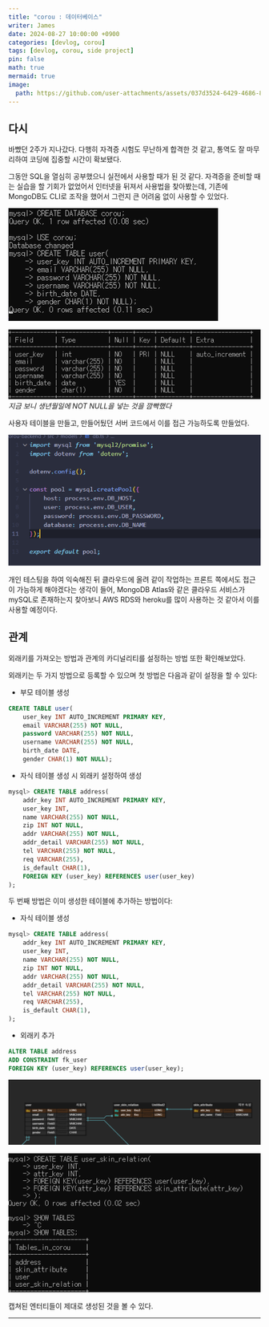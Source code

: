 ```yaml
---
title: "corou : 데이터베이스"
writer: James
date: 2024-08-27 10:00:00 +0900
categories: [devlog, corou]
tags: [devlog, corou, side project]
pin: false
math: true
mermaid: true
image:
  path: https://github.com/user-attachments/assets/037d3524-6429-4686-8d6c-ac3be1777298
---
```


## 다시  

바빴던 2주가 지나갔다. 다행히 자격증 시험도 무난하게 합격한 것 같고, 통역도 잘 마무리하여 코딩에 집중할 시간이 확보됐다.  

그동안 SQL을 열심히 공부했으니 실전에서 사용할 때가 된 것 같다. 자격증을 준비할 때는 실습을 할 기회가 없었어서 인터넷을 뒤져서 사용법을 찾아봤는데, 기존에 MongoDB도 CLI로 조작을 했어서 그런지 큰 어려움 없이 사용할 수 있었다.  

![sql](/images/2024-08-27-23-26-54.png)  

![user](/images/2024-08-27-23-44-20.png)  
*지금 보니 생년월일에 NOT NULL을 넣는 것을 깜빡했다*

사용자 테이블을 만들고, 만들어뒀던 서버 코드에서 이를 접근 가능하도록 만들었다.  

![db](/images/2024-08-27-23-27-44.png)   

개인 테스팅을 하여 익숙해진 뒤 클라우드에 올려 같이 작업하는 프론트 쪽에서도 접근이 가능하게 해야겠다는 생각이 들어, MongoDB Atlas와 같은 클라우드 서비스가 mySQL로 존재하는지 찾아보니 AWS RDS와 heroku를 많이 사용하는 것 같아서 이를 사용할 예정이다.  

## 관계  

외래키를 가져오는 방법과 관계의 카디널리티를 설정하는 방법 또한 확인해보았다.  

외래키는 두 가지 방법으로 등록할 수 있으며 첫 방법은 다음과 같이 설정을 할 수 있다:  

- 부모 테이블 생성
  
```sql
CREATE TABLE user(
    user_key INT AUTO_INCREMENT PRIMARY KEY,
    email VARCHAR(255) NOT NULL,
    password VARCHAR(255) NOT NULL,
    username VARCHAR(255) NOT NULL,
    birth_date DATE,
    gender CHAR(1) NOT NULL);
```

- 자식 테이블 생성 시 외래키 설정하여 생성 
  
```sql
mysql> CREATE TABLE address(
    addr_key INT AUTO_INCREMENT PRIMARY KEY,
    user_key INT,
    name VARCHAR(255) NOT NULL,
    zip INT NOT NULL,
    addr VARCHAR(255) NOT NULL,
    addr_detail VARCHAR(255) NOT NULL,
    tel VARCHAR(255) NOT NULL,
    req VARCHAR(255),
    is_default CHAR(1),
    FOREIGN KEY (user_key) REFERENCES user(user_key)
);
```  

두 번째 방법은 이미 생성한 테이블에 추가하는 방법이다:  

- 자식 테이블 생성
```sql
mysql> CREATE TABLE address(
    addr_key INT AUTO_INCREMENT PRIMARY KEY,
    user_key INT,
    name VARCHAR(255) NOT NULL,
    zip INT NOT NULL,
    addr VARCHAR(255) NOT NULL,
    addr_detail VARCHAR(255) NOT NULL,
    tel VARCHAR(255) NOT NULL,
    req VARCHAR(255),
    is_default CHAR(1),
);
```  

- 외래키 추가 
```sql
ALTER TABLE address
ADD CONSTRAINT fk_user
FOREIGN KEY (user_key) REFERENCES user(user_key);  
```
![erd](/images/2024-08-27-23-51-20.png)  

![sql-relation](/images/2024-08-27-23-51-02.png)  

캡쳐된 엔터티들이 제대로 생성된 것을 볼 수 있다.  

---
